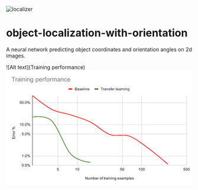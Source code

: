 ![localizer](https://github.com/ivan-alles/localizer/workflows/CI/badge.svg)

# object-localization-with-orientation
A neural network predicting object coordinates and orientation angles on 2d images.


![Alt text](Training performance)
<img src="./assets/Training performance.svg">